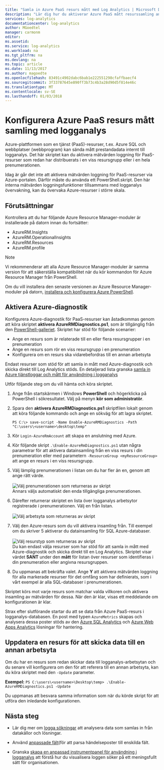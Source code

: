 ```yaml
---
title: "Samla in Azure PaaS resurs mått med Log Analytics | Microsoft Docs"
description: "Lär dig hur du aktiverar Azure PaaS mått resurssamling använder PowerShell för kvarhållning och analys i logganalys."
services: log-analytics
documentationcenter: log-analytics
author: MGoedtel
manager: carmonm
editor: 
ms.assetid: 
ms.service: log-analytics
ms.workload: na
ms.tgt_pltfrm: na
ms.devlang: na
ms.topic: article
ms.date: 11/13/2017
ms.author: magoedte
ms.openlocfilehash: 83491c4902dabc6bab1e222551298cfaffbaecf4
ms.sourcegitcommit: 3f33787645e890ff3b73c4b3a28d90d5f814e46c
ms.translationtype: MT
ms.contentlocale: sv-SE
ms.lasthandoff: 01/03/2018
---
```

# <a name="configure-collection-of-azure-paas-resource-metrics-with-log-analytics"></a>Konfigurera Azure PaaS resurs mått samling med logganalys

Azure-plattformen som en tjänst (PaaS)-resurser, t.ex. Azure SQL och webbplatser (webbprogram) kan sända mått prestandadata internt till logganalys. Det här skriptet kan du aktivera mätvärden loggning för PaaS-resurser som redan har distribuerats i en viss resursgrupp eller i en hela prenumerationen. 

Idag är går det inte att aktivera mätvärden loggning för PaaS-resurser via Azure-portalen. Därför måste du använda ett PowerShell.skript. Den här interna mätvärden loggningsfunktioner tillsammans med logganalys övervakning, kan du övervaka Azure-resurser i större skala. 

## <a name="prerequisites"></a>Förutsättningar
Kontrollera att du har följande Azure Resource Manager-moduler är installerade på datorn innan du fortsätter:

- AzureRM.Insights
- AzureRM.OperationalInsights
- AzureRM.Resources
- AzureRM.profile

>[!NOTE]
>Vi rekommenderar att alla Azure Resource Manager-moduler är samma version för att säkerställa kompatibilitet när du kör kommandon för Azure Resource Manager från PowerShell.
>
Om du vill installera den senaste versionen av Azure Resource Manager-moduler på datorn, [installera och konfigurera Azure PowerShell](https://docs.microsoft.com/powershell/azure/install-azurerm-ps?view=azurermps-4.4.1#update-azps).  

## <a name="enable-azure-diagnostics"></a>Aktivera Azure-diagnostik  
Konfigurera Azure-diagnostik för PaaS-resurser kan åstadkommas genom att köra skriptet **aktivera AzureRMDiagnostics.ps1**, som är tillgänglig från den [PowerShell-galleriet](https://www.powershellgallery.com/packages/Enable-AzureRMDiagnostics/2.52/DisplayScript).  Skriptet har stöd för följande scenarier:
  
* Ange en resurs som är relaterade till en eller flera resursgrupper i en prenumeration  
* Ange en resurs som rör en viss resursgrupp i en prenumeration  
* Konfigurera om en resurs ska vidarebefordras till en annan arbetsyta

Endast resurser som stöd för att samla in mått med Azure-diagnostik och skicka direkt till Log Analytics stöds.  En detaljerad lista granska [samla in Azure tjänstloggar och mått för användning i logganalys](log-analytics-azure-storage.md) 

Utför följande steg om du vill hämta och köra skriptet.

1.  Ange från startskärmen i Windows **PowerShell** och högerklicka på PowerShell i sökresultatet.  Välj på menyn **kör som administratör**.   
2. Spara den **aktivera AzureRMDiagnostics.ps1** skriptfilen lokalt genom att köra följande kommando och ange en sökväg för att lagra skriptet.    

    ```
    PS C:\> save-script -Name Enable-AzureRMDiagnostics -Path "C:\users\<username>\desktop\temp"
    ```

3. Kör `Login-AzureRmAccount` att skapa en anslutning med Azure.   
4. Kör följande skript `.\Enable-AzureRmDiagnostics.ps1` utan några parametrar för att aktivera datainsamling från en viss resurs i din prenumeration eller med parametern `-ResourceGroup <myResourceGroup>` att ange en resurs i en viss resursgrupp.   
5. Välj lämplig prenumerationen i listan om du har fler än en, genom att ange rätt värde.<br><br> ![Välj prenumerationen som returneras av skript](./media/log-analytics-collect-azurepass-posh/script-select-subscription.png)<br> Annars väljs automatiskt den enda tillgängliga prenumerationen.
6. Därefter returnerar skriptet en lista över logganalys arbetsytor registrerade i prenumerationen.  Välj en från listan.<br><br> ![Välj arbetsyta som returneras av skript](./media/log-analytics-collect-azurepass-posh/script-select-workspace.png)<br> 
7. Välj den Azure-resurs som du vill aktivera insamling från. Till exempel om du skriver 5 aktiverar du datainsamling för SQL Azure-databaser.<br><br> ![Välj resurstyp som returneras av skript](./media/log-analytics-collect-azurepass-posh/script-select-resource.png)<br>
   Du kan endast välja resurser som har stöd för att samla in mått med Azure-diagnostik och skicka direkt till en Log Analytics.  Skriptet visar värdet **SANT** under den **mått** för listan över resurser som identifieras i din prenumeration eller angivna resursgruppen.    
8. Du uppmanas att bekräfta valet.  Ange **Y** att aktivera mätvärden loggning för alla markerade resurser för det omfång som har definierats, som i vårt exempel är alla SQL-databaser i prenumerationen.  

Skriptet körs mot varje resurs som matchar valda villkoren och aktivera insamling av mätvärden för dessa. När den är klar, visas ett meddelande om konfigurationen är klar.  

Strax efter slutförande startar du att se data från Azure PaaS-resurs i logganalys-databasen.  En post med typen `AzureMetrics` skapas och analysera dessa poster stöds av den [Azure SQL Analytics](log-analytics-azure-sql.md) och [Azure Web Apps Analytics](log-analytics-azure-web-apps-analytics.md) lösningar för hantering.   

## <a name="update-a-resource-to-send-data-to-another-workspace"></a>Uppdatera en resurs för att skicka data till en annan arbetsyta
Om du har en resurs som redan skickar data till logganalys-arbetsytan och du senare vill konfigurera om den för att referera till en annan arbetsyta, kan du köra skriptet med den `-Update` parameter.  

**Exempel:** 
`PS C:\users\<username>\Desktop\temp> .\Enable-AzureRMDiagnostics.ps1 -Update`

Du uppmanas att besvara samma information som när du körde skript för att utföra den inledande konfigurationen.  

## <a name="next-steps"></a>Nästa steg

* Lär dig mer om [logga sökningar](log-analytics-log-searches.md) att analysera data som samlas in från datakällor och lösningar. 

* Använd [anpassade fält](log-analytics-custom-fields.md)(för att parsa händelseposter till enskilda fält.

* Granska [skapa en anpassad instrumentpanel för användning i logganalys](log-analytics-dashboards.md) att förstå hur du visualisera loggen söker på ett meningsfullt sätt för organisationen.